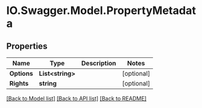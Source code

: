 # IO.Swagger.Model.PropertyMetadata
## Properties

Name | Type | Description | Notes
------------ | ------------- | ------------- | -------------
**Options** | **List&lt;string&gt;** |  | [optional] 
**Rights** | **string** |  | [optional] 

[[Back to Model list]](../README.md#documentation-for-models) [[Back to API list]](../README.md#documentation-for-api-endpoints) [[Back to README]](../README.md)

